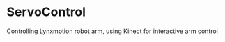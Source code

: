 ServoControl
============

Controlling Lynxmotion robot arm, using Kinect for interactive arm control
